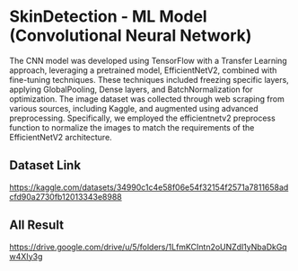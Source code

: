 # SkinDetection - ML Model (Convolutional Neural Network)

The CNN model was developed using TensorFlow with a Transfer Learning approach, leveraging a pretrained model, EfficientNetV2, combined with fine-tuning techniques. These techniques included freezing specific layers, applying GlobalPooling, Dense layers, and BatchNormalization for optimization. The image dataset was collected through web scraping from various sources, including Kaggle, and augmented using advanced preprocessing. Specifically, we employed the efficientnetv2 preprocess function to normalize the images to match the requirements of the EfficientNetV2 architecture.

## Dataset Link
https://kaggle.com/datasets/34990c1c4e58f06e54f32154f2571a7811658adcfd90a2730fb12013343e8988

## All Result
https://drive.google.com/drive/u/5/folders/1LfmKCIntn2oUNZdl1yNbaDkGqw4XIy3g
